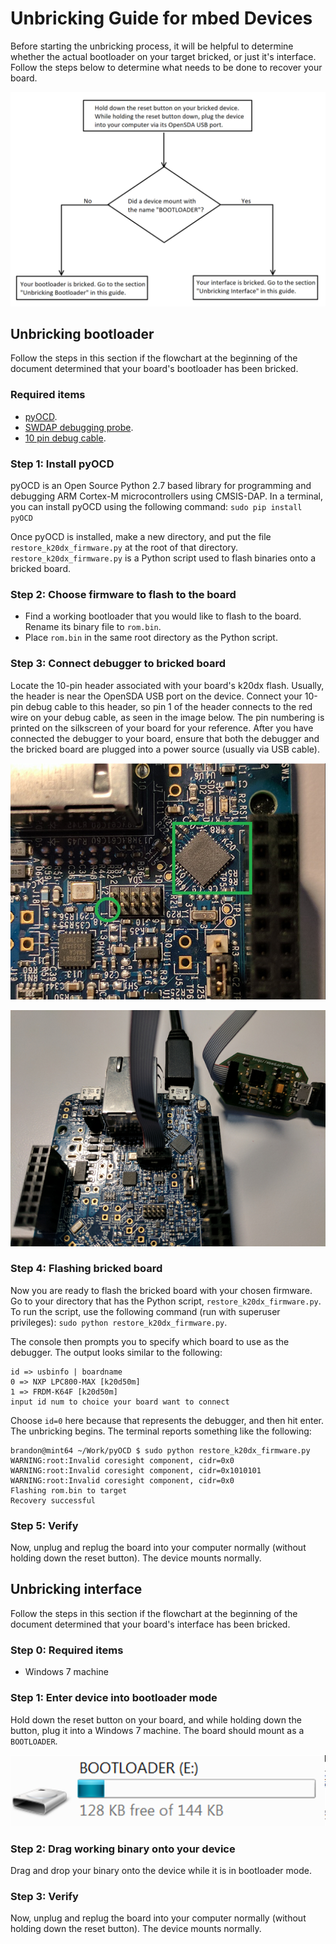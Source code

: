 # Unbricking Guide for mbed Devices

Before starting the unbricking process, it will be helpful to determine whether the actual bootloader on your target bricked, or just it's interface. Follow the steps below to determine what needs to be done to recover your board.

![](images/flowchart.png "Flowchart used to determine status of bricked board")

## Unbricking bootloader
Follow the steps in this section if the flowchart at the beginning of the document determined that your board's bootloader has been bricked.

### Required items
* [pyOCD](https://github.com/mbedmicro/pyOCD).
* [SWDAP debugging probe](https://developer.mbed.org/platforms/SWDAP-LPC11U35/).
* [10 pin debug cable](https://developer.mbed.org/platforms/SWDAP-LPC11U35/).

### Step 1: Install pyOCD
pyOCD is an Open Source Python 2.7 based library for programming and debugging ARM Cortex-M microcontrollers using CMSIS-DAP. In a terminal, you can install pyOCD using the following command:
`sudo pip install pyOCD`

Once pyOCD is installed, make a new directory, and put the file `restore_k20dx_firmware.py` at the root of that directory. `restore_k20dx_firmware.py` is a Python script used to flash binaries onto a bricked board.

### Step 2: Choose firmware to flash to the board
* Find a working bootloader that you would like to flash to the board. Rename its binary file to `rom.bin`.
* Place `rom.bin` in the same root directory as the Python script.

### Step 3: Connect debugger to bricked board
Locate the 10-pin header associated with your board's k20dx flash. Usually, the header is near the OpenSDA USB port on the device. Connect your 10-pin debug cable to this header, so pin 1 of the header connects to the red wire on your debug cable, as seen in the image below. The pin numbering is printed on the silkscreen of your board for your reference. After you have connected the debugger to your board, ensure that both the debugger and the bricked board are plugged into a power source (usually via USB cable).

![](images/header.png "K20dx flash chip and associated 10-pin header. Pin 1 on the header had been circled.")

![](images/connected.png "Connecting the debugger to the bricked board")

### Step 4: Flashing bricked board
Now you are ready to flash the bricked board with your chosen firmware. Go to your directory that has the Python script, `restore_k20dx_firmware.py`. To run the script, use the following command (run with superuser privileges): `sudo python restore_k20dx_firmware.py`.

The console then prompts you to specify which board to use as the debugger. The output looks similar to the following:
```
id => usbinfo | boardname
0 => NXP LPC800-MAX [k20d50m]
1 => FRDM-K64F [k20d50m]
input id num to choice your board want to connect
```
Choose `id=0` here because that represents the debugger, and then hit enter. The unbricking begins. The terminal reports something like the following:

```
brandon@mint64 ~/Work/pyOCD $ sudo python restore_k20dx_firmware.py
WARNING:root:Invalid coresight component, cidr=0x0
WARNING:root:Invalid coresight component, cidr=0x1010101
WARNING:root:Invalid coresight component, cidr=0x0
Flashing rom.bin to target
Recovery successful
```

### Step 5: Verify
Now, unplug and replug the board into your computer normally (without holding down the reset button). The device mounts normally.

## Unbricking interface
Follow the steps in this section if the flowchart at the beginning of the document determined that your board's interface has been bricked.

### Step 0: Required items
* Windows 7 machine

### Step 1: Enter device into bootloader mode
Hold down the reset button on your board, and while holding down the button, plug it into a Windows 7 machine. The board should mount as a `BOOTLOADER`.

![](images/bootloader.png "Image of what the bootloader looks like on windows7")

### Step 2: Drag working binary onto your device
Drag and drop your binary onto the device while it is in bootloader mode.

### Step 3: Verify
Now, unplug and replug the board into your computer normally (without holding down the reset button). The device mounts normally.
